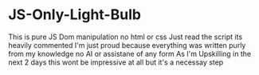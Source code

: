 # JS-Only-Light-Bulb

This is pure JS Dom manipulation no html or css
Just read the script its heavily commented
I'm just proud because everything was written purly from my knowledge no AI or assistane of any form 
As I'm Upskilling in the next 2 days this wont be impressive at all but it's a necessay step

